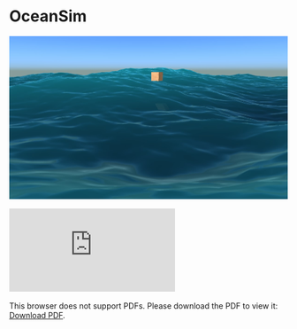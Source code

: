# OceanSim

![image](https://github.com/chengiski/Ocean-Simulation/blob/main/result.jpg)

<object data="https://github.com/chengiski/Ocean-Simulation/blob/main/Ocean%20Water%20Simulation.pdf" type="application/pdf" width="700px" height="700px">
    <embed src="https://github.com/chengiski/Ocean-Simulation/blob/main/Ocean%20Water%20Simulation.pdf">
        <p>This browser does not support PDFs. Please download the PDF to view it: <a href="https://github.com/chengiski/Ocean-Simulation/blob/main/Ocean%20Water%20Simulation.pdf">Download PDF</a>.</p>
    </embed>
</object>
